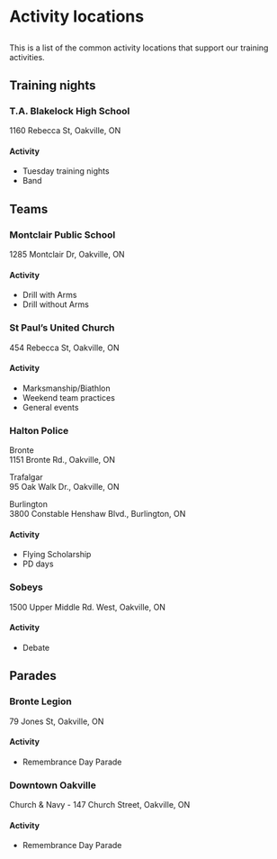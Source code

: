 # Activity locations

## 

This is a list of the common activity locations that support our training activities.

## Training nights

### T.A. Blakelock High School

1160 Rebecca St, Oakville, ON

#### Activity

* Tuesday training nights
* Band

## Teams

### Montclair Public School

1285 Montclair Dr, Oakville, ON

#### Activity

* Drill with Arms
* Drill without Arms

### St Paul’s United Church

454 Rebecca St, Oakville, ON

#### Activity

* Marksmanship/Biathlon
* Weekend team practices
* General events

### Halton Police

Bronte  
1151 Bronte Rd., Oakville, ON

Trafalgar  
95 Oak Walk Dr., Oakville, ON 

Burlington  
3800 Constable Henshaw Blvd., Burlington, ON

#### Activity

* Flying Scholarship
* PD days

### Sobeys

1500 Upper Middle Rd. West, Oakville, ON

#### Activity

* Debate

## Parades

### Bronte Legion

79 Jones St, Oakville, ON

#### Activity

* Remembrance Day Parade

### Downtown Oakville

Church & Navy - 147 Church Street, Oakville, ON

#### Activity

* Remembrance Day Parade

